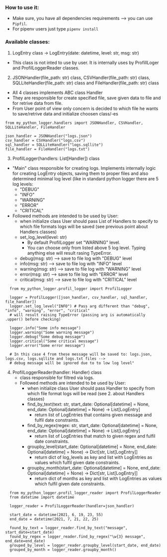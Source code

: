 ### How to use it:
* Make sure, you have all dependencies requirements --> you can use `Pipfil`.
* For pipenv users just type `pipenv install`

     
### Available classes:
1. LogEntry class -> LogEntry(date: datetime, level: str, msg: str)
  * This class is not inted to use by user. It is internally uses by ProfillLoger and ProfilLoggerReader classes.
    
2. JSONHandler(file_path: str) class, CSVHandler(file_path: str) class, SQLLiteHandler(file_path: str) class and FileHandler(file_path: str) class
  * All 4 classes implements ABC class Handler
  * They are responsible for create specified file, save given data to file and for retrive data from file.
  * From User point of view only concern is decided to which file he wants to save/retrive data and initialize choosen class/-es

  ```
  from my_python_logger.handlers import JSONHandler, CSVHandler, SQLLiteHandler, FileHandler
  
  json_handler = JSONHandler("logs.json")
  csv_handler = CSVHandler("logs.csv")
  sql_handler = SQLLiteHandler("logs.sqllite")
  file_handler = FileHandler("logs.txt")
  ```
  
3. ProfilLogger(handlers: List[Handler]) class
  * "Main" class responsible for creating logs. Implements internally logic for creating LogEntry objects, saving them to proper files and also determined minimal log level (like in standard python logger there are 5 log levels: 
      * "DEBUG"
      * "INFO"
      * "WARNING"
      * "ERROR"
      * "CRITICAL"
  * Followed methods are intended to be used by User:
    * when initialize class User should pass List of Handlers to specify to which file formats logs will be saved (see previous point about Handlers classes)
    * set_log_level(level: str)
      * By default ProfilLogger set "WARNING" level.
      * You can choose only from listed above 5 log level. Typing anything else will result rasing TypeError.
    * debug(msg: str) --> save to file log with "DEBUG" level
    * info(msg: str) --> save to file log with "INFO" level
    * warning(msg: str) --> save to file log with "WARNING" level
    * error(msg: str) --> save to file log with "ERROR" level
    * critical(msg: str) --> save to file log with "CRITICAL" level

```
  from my_python_logger.profil_logger import ProfilLogger
  
  logger = ProfilLogger([json_handler, csv_handler, sql_handler, file_handler])
  logger.set_log_level("INFO") # Pass arg different than "debug", "info", "warning", "error", "critical" 
  # will result raising TypeError (passing arg is automatically .upper() before checking)
  
  logger.info("Some info message")
  logger.warning("Some warning message")
  logger.debug("Some debug message")
  logger.critical("Some critical message")
  logger.error("Some error message")
  
  # In this case 4 from these message will be saved to: logs.json, logs.csv, logs.sqllite and logs.txt files --> 
  # debug message will be ignored due to to low log level"
```

4. ProfilLoggerReader(handler: Handler) class
     * class responsible for filtred via logs.
     * Followed methods are intended to be used by User:
          * when initialize class User should pass Handler to specify from which file format logs will be read (see 2. about Handlers classes)
          * find_by_text(text: str, start_date: Optional[datetime] = None, end_date: Optional[datetime] = None) -> List[LogEntry]
               * return list of LogEntries that contains given message and fulfil date constraints.
          * find_by_regex(regex: str, start_date: Optional[datetime] = None, end_date: Optional[datetime] = None) -> List[LogEntry]
               * return list of LogEntries that match to given regex and fulfil date constraints.
          * groupby_level(start_date: Optional[datetime] = None, end_date: Optional[datetime] = None) -> Dict[str, List[LogEntry]]
               * return dict of log_levels as key and list with LogEntries as values which fulfil given date constraints.
          * groupby_month(start_date: Optional[datetime] = None, end_date: Optional[datetime] = None) -> Dict[str, List[LogEntry]]
               * return dict of months as key and list with LogEntries as values which fulfil given date constraints.

```
  from my_python_logger.profil_logger_reader import ProfilLoggerReader
  from datetime import datetime
  
  logger_reader = ProfilLoggerReader(handler=json_handler)
  
  start_date = datetime(2021, 6, 19, 23, 55)
  end_date = datetime(2021, 7, 21, 22, 25)
  
  found_by_text = logger_reader.find_by_text("message", start_date=start_date)
  found_by_regex = logger_reader.find_by_regex("\w{3} message", end_date=end_date)
  grouped_by_level = logger_reader.groupby_level(start_date, end_date)
  grouped_by_month = logger_reader.groupby_month()
```
         

